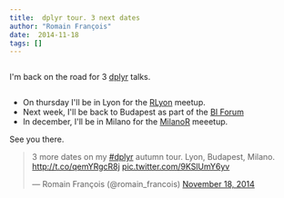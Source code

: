 ```yaml
---
title:  dplyr tour. 3 next dates
author: "Romain François"
date:  2014-11-18
tags: []
---
```


<div class="post-content">
<p><img src="https://web.archive.org/web/20150304070950im_/http://www.kctoolco.com/v/vspfiles/assets/images/brand-wiha-1.jpg" alt=""></p>

<p>I'm back on the road for 3 <a href="https://web.archive.org/web/20150304070950/https://github.com/hadley/dplyr">dplyr</a> talks. </p>

<p><img src="/web/20150304070950im_/http://blog.r-enthusiasts.com:80/content/images/2014/Nov/dplyr-tour.jpg" alt=""></p>

<ul>
<li>On thursday I'll be in Lyon for the <a href="https://web.archive.org/web/20150304070950/http://www.meetup.com/R-Lyon/events/217329742/">RLyon</a> meetup. </li>
<li>Next week, I'll be back to Budapest as part of the <a href="https://web.archive.org/web/20150304070950/http://2014.budapestbiforum.com">BI Forum</a>
</li>
<li>In december, I'll be in Milano for the <a href="https://web.archive.org/web/20150304070950/http://www.milanor.net/blog/?p=1549">MilanoR</a> meeetup. </li>
</ul>
<p>See you there. </p>

<p></p>
<blockquote class="twitter-tweet" data-cards="hidden" lang="en">
<p>3 more dates on my <a href="https://web.archive.org/web/20150304070950/https://twitter.com/hashtag/dplyr?src=hash">#dplyr</a> autumn tour. Lyon, Budapest, Milano. <a href="https://web.archive.org/web/20150304070950/http://t.co/qemYRgcR8j">http://t.co/qemYRgcR8j</a> <a href="https://web.archive.org/web/20150304070950/http://t.co/9KSlUmY6yv">pic.twitter.com/9KSlUmY6yv</a></p>— Romain François (@romain_francois) <a href="https://web.archive.org/web/20150304070950/https://twitter.com/romain_francois/status/534681654607241216">November 18, 2014</a>
</blockquote> <script async src="//web.archive.org/web/20150304070950js_/http://platform.twitter.com/widgets.js" charset="utf-8"></script>
</div>
